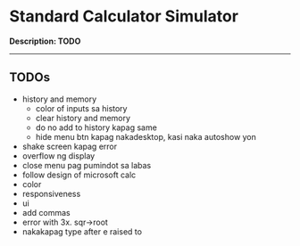 # Standard Calculator Simulator
**Description: TODO**

---

## TODOs
- history and memory
    - color of inputs sa history
    - clear history and memory
    - do no add to history kapag same
    - hide menu btn kapag nakadesktop, kasi naka autoshow yon
- shake screen kapag error
- overflow ng display
- close menu pag pumindot sa labas
- follow design of microsoft calc
- color
- responsiveness
- ui
- add commas
- error with 3x. sqr->root
- nakakapag type after e raised to